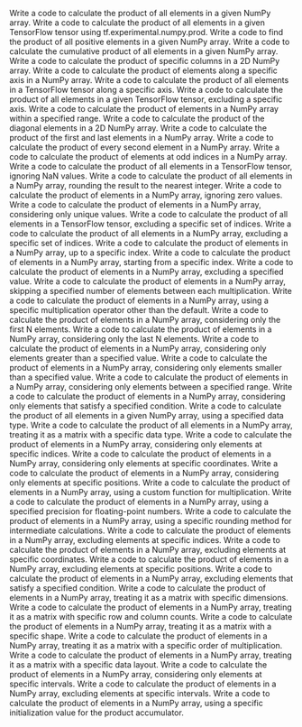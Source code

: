 Write a code to calculate the product of all elements in a given NumPy array.
Write a code to calculate the product of all elements in a given TensorFlow tensor using tf.experimental.numpy.prod.
Write a code to find the product of all positive elements in a given NumPy array.
Write a code to calculate the cumulative product of all elements in a given NumPy array.
Write a code to calculate the product of specific columns in a 2D NumPy array.
Write a code to calculate the product of elements along a specific axis in a NumPy array.
Write a code to calculate the product of all elements in a TensorFlow tensor along a specific axis.
Write a code to calculate the product of all elements in a given TensorFlow tensor, excluding a specific axis.
Write a code to calculate the product of elements in a NumPy array within a specified range.
Write a code to calculate the product of the diagonal elements in a 2D NumPy array.
Write a code to calculate the product of the first and last elements in a NumPy array.
Write a code to calculate the product of every second element in a NumPy array.
Write a code to calculate the product of elements at odd indices in a NumPy array.
Write a code to calculate the product of all elements in a TensorFlow tensor, ignoring NaN values.
Write a code to calculate the product of all elements in a NumPy array, rounding the result to the nearest integer.
Write a code to calculate the product of elements in a NumPy array, ignoring zero values.
Write a code to calculate the product of elements in a NumPy array, considering only unique values.
Write a code to calculate the product of all elements in a TensorFlow tensor, excluding a specific set of indices.
Write a code to calculate the product of all elements in a NumPy array, excluding a specific set of indices.
Write a code to calculate the product of elements in a NumPy array, up to a specific index.
Write a code to calculate the product of elements in a NumPy array, starting from a specific index.
Write a code to calculate the product of elements in a NumPy array, excluding a specified value.
Write a code to calculate the product of elements in a NumPy array, skipping a specified number of elements between each multiplication.
Write a code to calculate the product of elements in a NumPy array, using a specific multiplication operator other than the default.
Write a code to calculate the product of elements in a NumPy array, considering only the first N elements.
Write a code to calculate the product of elements in a NumPy array, considering only the last N elements.
Write a code to calculate the product of elements in a NumPy array, considering only elements greater than a specified value.
Write a code to calculate the product of elements in a NumPy array, considering only elements smaller than a specified value.
Write a code to calculate the product of elements in a NumPy array, considering only elements between a specified range.
Write a code to calculate the product of elements in a NumPy array, considering only elements that satisfy a specified condition.
Write a code to calculate the product of all elements in a given NumPy array, using a specified data type.
Write a code to calculate the product of all elements in a NumPy array, treating it as a matrix with a specific data type.
Write a code to calculate the product of elements in a NumPy array, considering only elements at specific indices.
Write a code to calculate the product of elements in a NumPy array, considering only elements at specific coordinates.
Write a code to calculate the product of elements in a NumPy array, considering only elements at specific positions.
Write a code to calculate the product of elements in a NumPy array, using a custom function for multiplication.
Write a code to calculate the product of elements in a NumPy array, using a specified precision for floating-point numbers.
Write a code to calculate the product of elements in a NumPy array, using a specific rounding method for intermediate calculations.
Write a code to calculate the product of elements in a NumPy array, excluding elements at specific indices.
Write a code to calculate the product of elements in a NumPy array, excluding elements at specific coordinates.
Write a code to calculate the product of elements in a NumPy array, excluding elements at specific positions.
Write a code to calculate the product of elements in a NumPy array, excluding elements that satisfy a specified condition.
Write a code to calculate the product of elements in a NumPy array, treating it as a matrix with specific dimensions.
Write a code to calculate the product of elements in a NumPy array, treating it as a matrix with specific row and column counts.
Write a code to calculate the product of elements in a NumPy array, treating it as a matrix with a specific shape.
Write a code to calculate the product of elements in a NumPy array, treating it as a matrix with a specific order of multiplication.
Write a code to calculate the product of elements in a NumPy array, treating it as a matrix with a specific data layout.
Write a code to calculate the product of elements in a NumPy array, considering only elements at specific intervals.
Write a code to calculate the product of elements in a NumPy array, excluding elements at specific intervals.
Write a code to calculate the product of elements in a NumPy array, using a specific initialization value for the product accumulator.